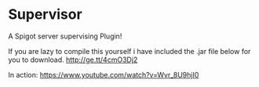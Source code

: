 # Supervisor
A Spigot server supervising Plugin!

If you are lazy to compile this yourself i have included the .jar file below for you to download.
http://ge.tt/4cmO3Dj2

In action:
https://www.youtube.com/watch?v=Wvr_8U9hjI0

